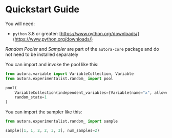 # Quickstart Guide

You will need:

- `python` 3.8 or greater: [https://www.python.org/downloads/](https://www.python.org/downloads/)


*Random Pooler* and *Sampler* are part of the `autora-core` package and do not need to be installed separately

You can import and invoke the pool like this:

```python
from autora.variable import VariableCollection, Variable
from autora.experimentalist.random_ import pool

pool(
    VariableCollection(independent_variables=[Variable(name="x", allowed_values=range(10))]), 
    random_state=1
)
```

You can import the sampler like this:

```python
from autora.experimentalist.random_ import sample

sample([1, 1, 2, 2, 3, 3], num_samples=2)
```

